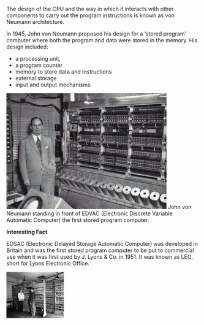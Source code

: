 The design of the CPU and the way in which it interacts with other components to carry out the program instructions is known as von Neumann architecture.

In 1945, John von Neumann proposed his design for a ‘stored program’ computer where both the program and data were stored in the memory.
His design included:

- a processing unit, 
- a program counter
- memory to store data and instructions 
- external storage 
- input and output mechanisms

![](.guides/img/vonn1.png)
John von Neumann standing in front of EDVAC (Electronic Discrete Variable Automatic Computer) the first stored program computer.

**Interesting Fact**

EDSAC (Electronic Delayed Storage Automatic Computer) was developed in Britain and was the first stored program computer to be put to commercial use when it was first used by J. Lyons & Co. in 1951. It was known as LEO, short for Lyons Electronic Office.

![](.guides/img/vonn2.png)